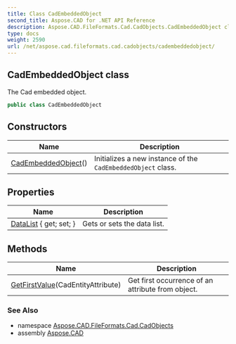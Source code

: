 ```yaml
---
title: Class CadEmbeddedObject
second_title: Aspose.CAD for .NET API Reference
description: Aspose.CAD.FileFormats.Cad.CadObjects.CadEmbeddedObject class. The Cad embedded object
type: docs
weight: 2590
url: /net/aspose.cad.fileformats.cad.cadobjects/cadembeddedobject/
---
```

## CadEmbeddedObject class

The Cad embedded object.

```csharp
public class CadEmbeddedObject
```

## Constructors

| Name | Description |
| --- | --- |
| [CadEmbeddedObject](cadembeddedobject/)() | Initializes a new instance of the `CadEmbeddedObject` class. |

## Properties

| Name | Description |
| --- | --- |
| [DataList](../../aspose.cad.fileformats.cad.cadobjects/cadembeddedobject/datalist/) { get; set; } | Gets or sets the data list. |

## Methods

| Name | Description |
| --- | --- |
| [GetFirstValue](../../aspose.cad.fileformats.cad.cadobjects/cadembeddedobject/getfirstvalue/)(CadEntityAttribute) | Get first occurrence of an attribute from object. |

### See Also

* namespace [Aspose.CAD.FileFormats.Cad.CadObjects](../../aspose.cad.fileformats.cad.cadobjects/)
* assembly [Aspose.CAD](../../)


